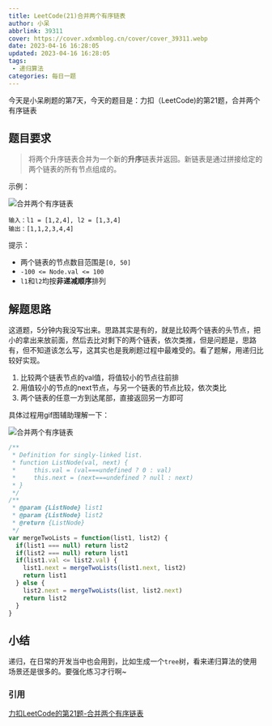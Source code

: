 ```yaml
---
title: LeetCode(21)合并两个有序链表
author: 小呆
abbrlink: 39311
cover: https://cover.xdxmblog.cn/cover/cover_39311.webp
date: 2023-04-16 16:28:05
updated: 2023-04-16 16:28:05
tags:
 - 递归算法
categories: 每日一题
---
```


今天是小呆刷题的第7天，今天的题目是：力扣（LeetCode)的第21题，合并两个有序链表

## 题目要求

> 将两个升序链表合并为一个新的**升序**链表并返回。新链表是通过拼接给定的两个链表的所有节点组成的。

<!--more-->

示例：

![合并两个有序链表](//img.xdxmblog.cn/images/image-20230417163218173.png)

```
输入：l1 = [1,2,4], l2 = [1,3,4]
输出：[1,1,2,3,4,4]
```

提示：

- 两个链表的节点数目范围是`[0, 50]`
- `-100 <= Node.val <= 100`
- `l1`和`l2`均按**非递减顺序**排列

## 解题思路

这道题，5分钟内我没写出来。思路其实是有的，就是比较两个链表的头节点，把小的拿出来放前面，然后去比对剩下的两个链表，依次类推，但是问题是，思路有，但不知道该怎么写，这其实也是我刷题过程中最难受的。看了题解，用递归比较好实现。

1. 比较两个链表节点的val值，将值较小的节点往前排
2. 用值较小的节点的next节点，与另一个链表的节点比较，依次类比
3. 两个链表的任意一方到达尾部，直接返回另一方即可

具体过程用gif图辅助理解一下：

![合并两个有序链表](//img.xdxmblog.cn/images/image-202304160001.gif)

```javascript
/**
 * Definition for singly-linked list.
 * function ListNode(val, next) {
 *     this.val = (val===undefined ? 0 : val)
 *     this.next = (next===undefined ? null : next)
 * }
 */
/**
 * @param {ListNode} list1
 * @param {ListNode} list2
 * @return {ListNode}
 */
var mergeTwoLists = function(list1, list2) {
  if(list1 === null) return list2
  if(list2 === null) return list1
  if(list1.val <= list2.val) {
    list1.next = mergeTwoLists(list1.next, list2)
    return list1
  } else {
    list2.next = mergeTwoLists(list, list2.next)
    return list2
  }
}
```

## 小结

递归，在日常的开发当中也会用到，比如生成一个`tree`树，看来递归算法的使用场景还是很多的。要强化练习才行啊~

### 引用

[力扣LeetCode的第21题-合并两个有序链表](https://leetcode.cn/problems/merge-two-sorted-lists/)
